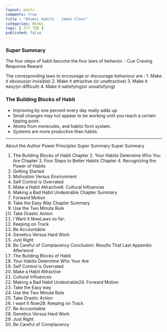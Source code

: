 ```yaml
---
layout: posts
comments: true
title : "Atomic Habits - James Clear"
categories: Books
tags: [ 자기 개발 ]
published: false
---
```


### Super Summary

The four steps of habit become the four laws of behavior.
 : Cue
   Craving
   Response
   Reward

The corresponding laws to encourage or discourage behaviour are
 : 1. Make it obvious(or invisible)
   2. Make it attractive (or unattractive)
   3. Make it easy(or difficult)
   4. Make it satisfying(or unsatisfying)

### The Building Blocks of Habit

- Improving by one percent every day really adds up
- Small changes may not appear to be working until you reach a certain tipping point.
- Atoms from morecules, and habits form system.
- Systems are more productive than habits.


---

About the Author
Power Principles
Super Summary
Super Summary  
1. The Building Blocks of Habit
Chapter 2. Your Habits Determine Who You Are
Chapter 3. Four Steps to Better Habits
Chapter 4. Recognizing the Power of Habits 
2. Getting Started 
3. Motivation Versus Environment 
4. Self Control is Overrated
5. Make a Habit Attractive6. Cultural Influences
7. Making a Bad Habit Undesirable
Chapter Summary
8. Forward Motion
9. Take the Easy Way
Chapter Summary
10. Use the Two Minute Rule
11. Take Drastic Action
12. I Want it NowLaws so far:
13. Keeping on Track
14. Be Accountable
15. Genetics Versus Hard Work
16. Just Right
17. Be Careful of Complacency
Conclusion: Results That Last
Appendix
Afterword
18. The Building Blocks of Habit
19. Your Habits Determine Who Your Are
20. Self Control is Overrated
21. Make a Habit Attractive
22. Cultural Influences
23. Making a Bad Habit Undesirable24. Forward Motion
25. Take the Easy way
26. Use the Two Minute Rule
27. Take Drastic Action
28. I want It Now29. Keeping on Track
30. Be Accountable
31. Genetics Versus Hard Work
32. Just Right
33. Be Careful of Complacency

